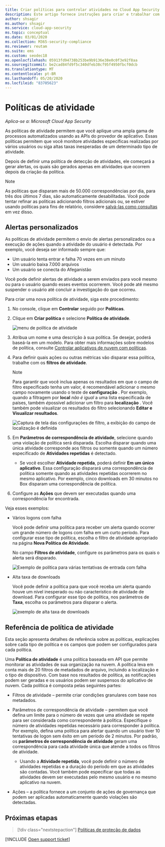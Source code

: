 ```yaml
---
title: Criar políticas para controlar atividades no Cloud App Security
description: Este artigo fornece instruções para criar e trabalhar com políticas de atividade.
author: shsagir
ms.author: shsagir
ms.service: cloud-app-security
ms.topic: conceptual
ms.date: 03/01/2020
ms.collection: M365-security-compliance
ms.reviewer: reutam
ms.suite: ems
ms.custom: seodec18
ms.openlocfilehash: 05913fd94738b253be9b9136e38e0c0f3e92f8aa
ms.sourcegitcommit: be2cad84fd9f5c340dfeb38cf95f4950fbcf0dcb
ms.translationtype: MT
ms.contentlocale: pt-BR
ms.lasthandoff: 05/20/2020
ms.locfileid: "83705623"
---
```

# <a name="activity-policies"></a>Políticas de atividade

*Aplica-se a: Microsoft Cloud App Security*

As políticas de atividade permitem que você aplique uma ampla gama de processos automatizados usando as APIs do provedor de aplicativo. Essas políticas permitem que você monitore atividades específicas realizadas por vários usuários ou siga altas taxas inesperadas de um determinado tipo de atividade.

Depois de definir uma política de detecção de atividades, ele começará a gerar alertas, os quais são gerados apenas em atividades que ocorrem depois da criação da política.

> [!NOTE]
> As políticas que disparam mais de 50.000 correspondências por dia, para três dos últimos 7 dias, são automaticamente desabilitadas. Você pode tentar refinar as políticas adicionando filtros adicionais ou, se estiver usando políticas para fins de relatório, considere [salvá-las como consultas](activity-filters-queries.md#activity-queries) em vez disso.

## <a name="custom-alerts"></a>Alertas personalizados

As políticas de atividade permitem o envio de alertas personalizados ou a execução de ações quando a atividade do usuário é detectada. Por exemplo, você deseja ser informado sempre que:

- Um usuário tenta entrar e falha 70 vezes em um minuto
- Um usuário baixa 7.000 arquivos
- Um usuário se conecta do Afeganistão

Você pode definir alertas de atividade a serem enviados para você mesmo ou para o usuário quando esses eventos ocorrerem. Você pode até mesmo suspender o usuário até concluir a investigação do que ocorreu.

Para criar uma nova política de atividade, siga este procedimento:

1. No console, clique em **Controlar** seguido por **Políticas**.

2. Clique em **Criar política** e selecione **Política de atividade**.

     ![menu de política de atividade](media/activity-policy-menu.png)

3. Atribua um nome e uma descrição à sua política. Se desejar, poderá baseá-la em um modelo. Para obter mais informações sobre modelos de política, consulte [Controlar aplicativos de nuvem com políticas](control-cloud-apps-with-policies.md).

4. Para definir quais ações ou outras métricas vão disparar essa política, trabalhe com os **filtros de atividade**.
    > [!NOTE]
    > Para garantir que você inclua apenas os resultados em que o campo de filtro especificado tenha um valor, é recomendável adicionar o mesmo campo novamente usando o teste de **configuração** . Por exemplo, quando a filtragem por **local** *não é igual* a uma lista especificada de países, também *é*possível adicionar um filtro para **localização** . Você também pode visualizar os resultados do filtro selecionando **Editar e Visualizar resultados**.
    >
    > ![Captura de tela das configurações de filtro, a exibição do campo de localização é definida](media/activity-example-location-isset.png)

5. Em **Parâmetros de correspondência de atividade**, selecione quando uma violação de política será disparada. Escolha disparar quando uma única atividade corresponde aos filtros ou somente quando um número especificado de **Atividades repetidas** é detectado.
    - Se você escolher **Atividade repetida**, poderá definir **Em um único aplicativo**. Essa configuração disparará uma correspondência de política somente quando as atividades repetidas ocorrerem no mesmo aplicativo. Por exemplo, cinco downloads em 30 minutos no Box disparam uma correspondência de política.

6. Configure as **Ações** que devem ser executadas quando uma correspondência for encontrada.

Veja esses exemplos:

- Vários logons com falha

    Você pode definir uma política para receber um alerta quando ocorrer um grande número de logons com falha em um curto período. Para configurar esse tipo de política, escolha o filtro de atividade apropriado na página **Nova Política de Atividade**.

    No campo **Filtros de atividade**, configure os parâmetros para os quais o alerta será disparado.

    ![Exemplo de política para várias tentativas de entrada com falha](media/multiple-failed-log-on-attempts-policy-example.png "exemplo de política de várias tentativas de logon com falha")

- Alta taxa de downloads

    Você pode definir a política para que você receba um alerta quando houve um nível inesperado ou não característico de atividade de download. Para configurar esse tipo de política, nos parâmetros de **Taxa**, escolha os parâmetros para disparar o alerta.

    ![exemplo de alta taxa de downloads](media/high-download-rate-example.png "exemplo de alta taxa de downloads")

## <a name="activity-policy-reference"></a>Referência de política de atividade

Esta seção apresenta detalhes de referência sobre as políticas, explicações sobre cada tipo de política e os campos que podem ser configurados para cada política.

Uma **Política de atividade** é uma política baseada em API que permite monitorar as atividades de sua organização na nuvem. A política leva em conta mais de 20 filtros de metadados de arquivo, incluindo a localização e o tipo de dispositivo. Com base nos resultados de política, as notificações podem ser geradas e os usuários podem ser suspensos do aplicativo de nuvem.
Cada política é composta pelas seguintes partes:

- Filtros de atividade – permite criar condições granulares com base nos metadados.

- Parâmetros de correspondência de atividade – permitem que você defina um limite para o número de vezes que uma atividade se repete para ser considerada como correspondente à política.  Especifique o número de atividades repetidas necessário para corresponder à política. Por exemplo, defina uma política para alertar quando um usuário tiver 10 tentativas de logon sem êxito em um período de 2 minutos. Por padrão, os **parâmetros de correspondência de atividade** geram uma correspondência para cada atividade única que atende a todos os filtros de atividade.

  - Usando a **Atividade repetida**, você pode definir o número de atividades repetidas e a duração do período em que as atividades são contadas. Você também pode especificar que todas as atividades devem ser executadas pelo mesmo usuário e no mesmo aplicativo na nuvem.

- Ações – a política fornece a um conjunto de ações de governança que podem ser aplicadas automaticamente quando violações são detectadas.

## <a name="next-steps"></a>Próximas etapas

> [!div class="nextstepaction"]
> [Políticas de proteção de dados](data-protection-policies.md)

[!INCLUDE [Open support ticket](includes/support.md)]
